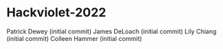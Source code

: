 # Hackviolet-2022
Patrick Dewey (initial commit)
James DeLoach (initial commit)
Lily Chiang (initial commit)
Colleen Hammer (initial commit)
